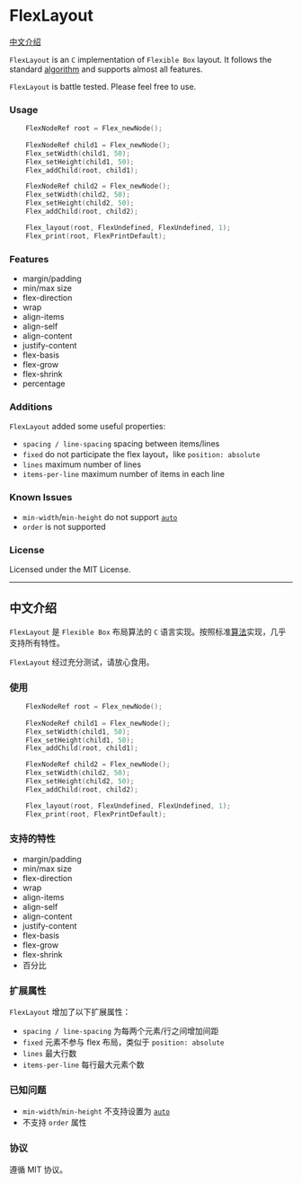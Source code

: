 # FlexLayout

[中文介绍](#中文介绍)

`FlexLayout` is an `C` implementation of `Flexible Box` layout. It follows the standard [algorithm](https://www.w3.org/TR/css-flexbox-1/#layout-algorithm) and supports almost all features.

`FlexLayout` is battle tested. Please feel free to use.

### Usage

```C
    FlexNodeRef root = Flex_newNode();
    
    FlexNodeRef child1 = Flex_newNode();
    Flex_setWidth(child1, 50);
    Flex_setHeight(child1, 50);
    Flex_addChild(root, child1);

    FlexNodeRef child2 = Flex_newNode();
    Flex_setWidth(child2, 50);
    Flex_setHeight(child2, 50);
    Flex_addChild(root, child2);

    Flex_layout(root, FlexUndefined, FlexUndefined, 1);
    Flex_print(root, FlexPrintDefault);
```

### Features

- margin/padding
- min/max size
- flex-direction
- wrap
- align-items
- align-self
- align-content
- justify-content
- flex-basis
- flex-grow
- flex-shrink
- percentage

### Additions

`FlexLayout` added some useful properties:

- `spacing / line-spacing` spacing between items/lines
- `fixed` do not participate the flex layout，like `position: absolute`
- `lines` maximum number of lines
- `items-per-line` maximum number of items in each line

### Known Issues

- `min-width`/`min-height` do not support [`auto`](https://www.w3.org/TR/css-flexbox-1/#min-size-auto)
- `order` is not supported

### License

Licensed under the MIT License.

---

## 中文介绍

`FlexLayout` 是 `Flexible Box` 布局算法的 `C` 语言实现。按照标准[算法](https://www.w3.org/TR/css-flexbox-1/#layout-algorithm)实现，几乎支持所有特性。

`FlexLayout` 经过充分测试，请放心食用。

### 使用

```C
    FlexNodeRef root = Flex_newNode();
    
    FlexNodeRef child1 = Flex_newNode();
    Flex_setWidth(child1, 50);
    Flex_setHeight(child1, 50);
    Flex_addChild(root, child1);

    FlexNodeRef child2 = Flex_newNode();
    Flex_setWidth(child2, 50);
    Flex_setHeight(child2, 50);
    Flex_addChild(root, child2);

    Flex_layout(root, FlexUndefined, FlexUndefined, 1);
    Flex_print(root, FlexPrintDefault);
```

### 支持的特性

- margin/padding
- min/max size
- flex-direction
- wrap
- align-items
- align-self
- align-content
- justify-content
- flex-basis
- flex-grow
- flex-shrink
- 百分比

### 扩展属性

`FlexLayout` 增加了以下扩展属性：

- `spacing / line-spacing` 为每两个元素/行之间增加间距
- `fixed` 元素不参与 flex 布局，类似于 `position: absolute`
- `lines` 最大行数
- `items-per-line` 每行最大元素个数

### 已知问题

- `min-width`/`min-height` 不支持设置为 [`auto`](https://www.w3.org/TR/css-flexbox-1/#min-size-auto)
- 不支持 `order` 属性

### 协议

遵循 MIT 协议。
